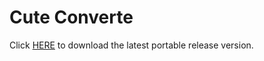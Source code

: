 # Cute Converte

Click [HERE](https://github.com/30vam/qt-unit-converter/releases) to download the latest portable release version.

